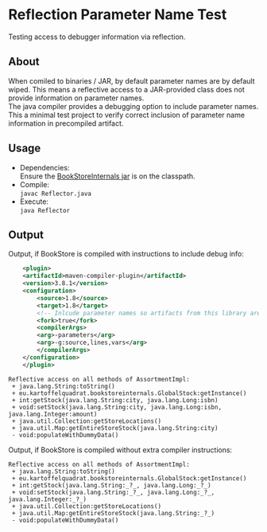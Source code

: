 # Reflection Parameter Name Test

Testing access to debugger information via reflection.

## About

When comiled to binaries / JAR, by default parameter names are by default wiped. This means a reflective access to a JAR-provided class does not provide information on parameter names.  
The java compiler provides a debugging option to include parameter names. This a minimal test project to verify correct inclusion of parameter name information in precompiled artifact.

## Usage

 * Dependencies:  
Ensure the [BookStoreInternals jar](https://github.com/kartoffelquadrat/BookStoreInternals) is on the classpath.  
 * Compile:  
```javac Reflector.java```
 * Execute:  
```java Reflector```

## Output

Output, if BookStore is compiled with instructions to include debug info:  

```xml
    <plugin>
	<artifactId>maven-compiler-plugin</artifactId>
	<version>3.8.1</version>
	<configuration>
	    <source>1.8</source>
	    <target>1.8</target>
	    <!-- Inlcude parameter names so artifacts from this library are easier to acces by reflection-->
	    <fork>true</fork>
	    <compilerArgs>
		<arg>-parameters</arg>
		<arg>-g:source,lines,vars</arg>
	    </compilerArgs>
	</configuration>
    </plugin>
```

```
Reflective access on all methods of AssortmentImpl:
 + java.lang.String:toString()
 + eu.kartoffelquadrat.bookstoreinternals.GlobalStock:getInstance()
 + int:getStock(java.lang.String:city, java.lang.Long:isbn)
 + void:setStock(java.lang.String:city, java.lang.Long:isbn, java.lang.Integer:amount)
 + java.util.Collection:getStoreLocations()
 + java.util.Map:getEntireStoreStock(java.lang.String:city)
 - void:populateWithDummyData()
```

Output, if BookStore is compiled without extra compiler instructions:  

```
Reflective access on all methods of AssortmentImpl:
 + java.lang.String:toString()
 + eu.kartoffelquadrat.bookstoreinternals.GlobalStock:getInstance()
 + int:getStock(java.lang.String:_?_, java.lang.Long:_?_)
 + void:setStock(java.lang.String:_?_, java.lang.Long:_?_, java.lang.Integer:_?_)
 + java.util.Collection:getStoreLocations()
 + java.util.Map:getEntireStoreStock(java.lang.String:_?_)
 - void:populateWithDummyData()
```
